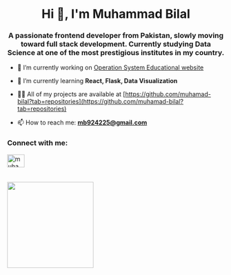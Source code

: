 <h1 align="center">Hi 👋, I'm Muhammad Bilal</h1>
<h3 align="center">A passionate frontend developer from Pakistan, slowly moving toward full stack development. Currently studying Data Science at one of the most prestigious institutes in my country.</h3>

- 🔭 I’m currently working on [Operation System Educational website](https://github.com/muhamad-bilal/os-for-kids)

- 🌱 I’m currently learning **React, Flask, Data Visualization**

- 👨‍💻 All of my projects are available at [https://github.com/muhamad-bilal?tab=repositories](https://github.com/muhamad-bilal?tab=repositories)

- 📫 How to reach me: **mb924225@gmail.com**


<h3 align="left">Connect with me:</h3>
<p align="left">
<a href="https://www.linkedin.com/in/muhammad-bilal-8860a52a0/" target="blank"><img align="center" src="https://raw.githubusercontent.com/rahuldkjain/github-profile-readme-generator/master/src/images/icons/Social/linked-in-alt.svg" alt="muhammad bilal" height="30" width="40" /></a> <br>
<br>
<br>



<a href="https://github.com/muhamad-bilal/convoychat">
  <img height=200 align="center" src="https://github-readme-stats.vercel.app/api/top-langs?username=muhamad-bilal&layout=compact&langs_count=8&card_width=320" />
</a>

